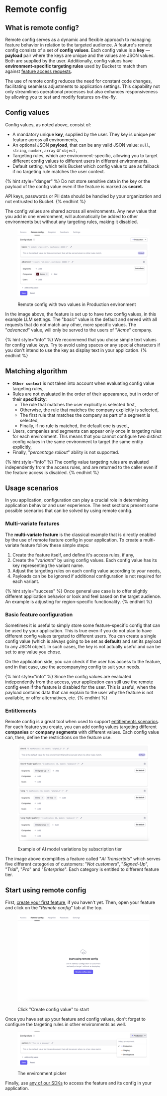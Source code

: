 # Remote config

## What is remote config?

Remote config serves as a dynamic and flexible approach to managing feature behavior in relation to the targeted audience. A feature's remote config consists of a set of **config values**. Each config value is a **key** — **payload** pair where the keys are unique and the values are JSON values. Both are supplied by the user. Additionally, config values have **environment-specific targeting rules** used by Bucket to match them against [feature access requests](feature-targeting-rules.md).

The use of remote config reduces the need for constant code changes, facilitating seamless adjustments to application settings. This capability not only streamlines operational processes but also enhances responsiveness by allowing you to test and modify features on-the-fly.

## Config values

Config values, as noted above, consist of:

* A mandatory unique **key**, supplied by the user. They key is unique per feature across all environments,
* An optional JSON **payload**, that can be any valid JSON value: `null`, `string`, `number`, `array` or `object,`
* Targeting rules, which are environment-specific, allowing you to target different config values to different users in different environments.
* Default setting, which tells Bucket which config value to use as fallback if no targeting rule matches the user context.

{% hint style="danger" %}
Do not store sensitive data in the key or the payload of the config value even if the feature is marked as **secret.**

API keys, passwords or PII data should be handled by your organization and not entrusted to Bucket.
{% endhint %}

The config values are shared across all environments. Any new value that you add in one environment, will automatically be added to other environments but without any targeting rules, making it disabled.

<figure><img src="../../.gitbook/assets/image.png" alt=""><figcaption><p>Remote config with two values in Production environment</p></figcaption></figure>

In the image above, the feature is set up to have two config values, in this example LLM settings. The "_basic_" value is the default and served with all requests that do not match any other, more specific values. The "_advanced_" value, will only be served to the users of "_Acme_" company.

{% hint style="info" %}
We recommend that you chose simple text values for config value keys. Try to avoid using spaces or any special characters if you don't intend to use the key as display text in your application.
{% endhint %}

## Matching algorithm&#x20;

* **`Other context`** is not taken into account when evaluating config value targeting rules,
* Rules are not evaluated in the order of their appearance, but in order of their **specificity**:
  * The rule that matches the user explicitly is selected first,
  * Otherwise, the rule that matches the company explicitly is selected,
  * The first rule that matches the company as part of a segment is selected,
  * Finally, if no rule is matched, the default one is used.,
* Users, companies and segments can appear only once in targeting rules for each environment. This means that you cannot configure two distinct config values in the same environment to target the same entity explicitly,
* Finally, "_percentage rollout_" ability is not supported.

{% hint style="info" %}
The config value targeting rules are evaluated independently from the access rules, and are returned to the caller even if the feature access is disabled.
{% endhint %}

## Usage scenarios

In you application, configuration can play a crucial role in determining application behavior and user experience. The next sections present some possible scenarios that can be solved by using remote config.

### Multi-variate features

The **multi-variate feature** is the classical example that is directly enabled by the use of remote feature config in your application. To create a multi-variate feature follow these simple steps:

1. Create the feature itself, and define it's access rules, if any,
2. Create the "_variants_" by using config values. Each config value has its key representing the variant name.
3. Adjust the targeting rules on each config value according to your needs,
4. Payloads can be be ignored if additional configuration is not required for each variant.

{% hint style="success" %}
Once general use case is to offer slightly different application behavior or look and feel based on the target audience. An example is adjusting for region-specific functionality.
{% endhint %}

### Basic feature configuration

Sometimes it is useful to simply store some feature-specific config that can be used by your application. This is true even if you do not plan to have different config values targeted to different users. You can create a single config value (which is always going to be set as **default**) and set its payload to any JSON object. In such cases, the key is not actually useful and can be set to any value you chose.

On the application side, you can check if the user has access to the feature, and in that case, use the accompanying config to suit your needs.

{% hint style="info" %}
Since the config values are evaluated independently from the access, your application can still use the remote config even if the feature is disabled for the user. This is useful, when the payload contains data that can explain to the user why the feature is not available, or offer alternatives, etc.
{% endhint %}

### Entitlements

Remote config is a great tool when used to support [entitlements scenarios](../feature-entitlements/). For each feature you create, you can add config values targeting different **companies** or **company segments** with different values. Each config value can, then, define the restrictions on the feature use.

<figure><img src="../../.gitbook/assets/image (1).png" alt=""><figcaption><p>Example of AI model variations by subscription tier</p></figcaption></figure>

The image above exemplifies a feature called "_AI Transcripts_" which serves five different categories of customers: "_Not customers_", "_Signed-Up_", "_Trial_", "_Pro_" and "_Enterprise_". Each category is entitled to different feature tier.

## Start using remote config

First, [create your first feature](../create-your-first-feature.md), if you haven't yet. Then, open your feature and click on the "_Remote config_" tab at the top.

<figure><img src="../../.gitbook/assets/image (5).png" alt=""><figcaption><p>Click "Create config value" to start</p></figcaption></figure>

Once you have set up your feature and config values, don't forget to configure the targeting rules in other environments as well.

<figure><img src="../../.gitbook/assets/image (6).png" alt=""><figcaption><p>The environment picker</p></figcaption></figure>

Finally, use [any of our SDKs](../../supported-languages/overview.md) to access the feature and its config in your application.
